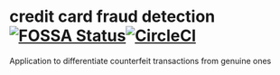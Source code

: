 # credit card fraud detection [![FOSSA Status](https://app.fossa.com/api/projects/git%2Bgithub.com%2Fyakaras%2Fcredit-card-fraud-detection.svg?type=shield)](https://app.fossa.com/projects/git%2Bgithub.com%2Fyakaras%2Fcredit-card-fraud-detection?ref=badge_shield)[![CircleCI](https://dl.circleci.com/status-badge/img/circleci/EnnCCZ3M68XPihmt3acntX/BChM4tfSHjtnuZXhZX4gzv/tree/main.svg?style=shield&circle-token=6ba663872e34b0e6bbaa326cb5dae9a53c139d2c)](https://dl.circleci.com/status-badge/redirect/circleci/EnnCCZ3M68XPihmt3acntX/BChM4tfSHjtnuZXhZX4gzv/tree/main)

Application to differentiate counterfeit transactions from genuine ones
